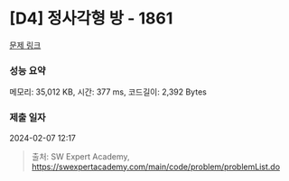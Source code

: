 # [D4] 정사각형 방 - 1861 

[문제 링크](https://swexpertacademy.com/main/code/problem/problemDetail.do?contestProbId=AV5LtJYKDzsDFAXc) 

### 성능 요약

메모리: 35,012 KB, 시간: 377 ms, 코드길이: 2,392 Bytes

### 제출 일자

2024-02-07 12:17



> 출처: SW Expert Academy, https://swexpertacademy.com/main/code/problem/problemList.do